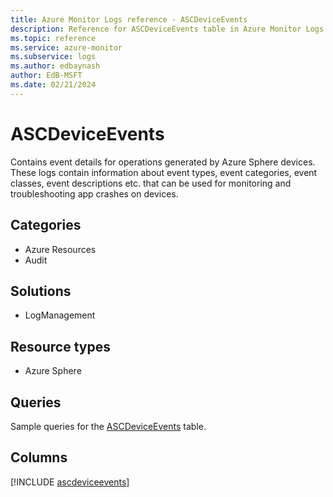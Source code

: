 ```yaml
---
title: Azure Monitor Logs reference - ASCDeviceEvents
description: Reference for ASCDeviceEvents table in Azure Monitor Logs.
ms.topic: reference
ms.service: azure-monitor
ms.subservice: logs
ms.author: edbaynash
author: EdB-MSFT
ms.date: 02/21/2024
---
```


# ASCDeviceEvents

Contains event details for operations generated by Azure Sphere devices. These logs contain information about event types, event categories, event classes, event descriptions etc. that can be used for monitoring and troubleshooting app crashes on devices.


## Categories

- Azure Resources
- Audit

## Solutions

- LogManagement

## Resource types

- Azure Sphere

## Queries

 Sample queries for the [ASCDeviceEvents](/azure/azure-monitor/reference/queries/ascdeviceevents) table.


## Columns
  
[!INCLUDE [ascdeviceevents](.././tables/includes/ascdeviceevents-include.md)]
